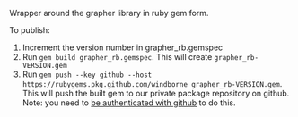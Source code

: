 Wrapper around the grapher library in ruby gem form.

To publish:
1. Increment the version number in grapher_rb.gemspec
2. Run `gem build grapher_rb.gemspec`. This will create `grapher_rb-VERSION.gem`
3. Run `gem push --key github --host https://rubygems.pkg.github.com/windborne grapher_rb-VERSION.gem`. This will push the built gem to our private package repository on github. Note: you need to [be authenticated with github](https://help.github.com/en/packages/using-github-packages-with-your-projects-ecosystem/configuring-rubygems-for-use-with-github-packages#authenticating-to-github-packages) to do this.
